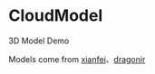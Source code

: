 # CloudModel

3D Model Demo

Models come from [xianfei](https://github.com/xianfei/xianfei.github.io/tree/master/ar2022)、[dragonir](https://github.com/dragonir/3d/tree/master/src/containers)
